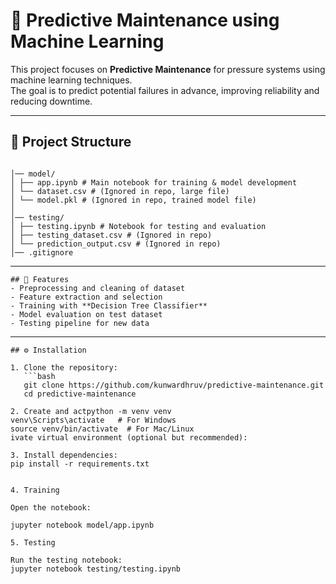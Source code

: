 # 🔧 Predictive Maintenance using Machine Learning

This project focuses on **Predictive Maintenance** for pressure systems using machine learning techniques.  
The goal is to predict potential failures in advance, improving reliability and reducing downtime.

---

## 📂 Project Structure
```

│── model/
│ ├── app.ipynb # Main notebook for training & model development
│ └── dataset.csv # (Ignored in repo, large file)
│ └── model.pkl # (Ignored in repo, trained model file)
│
│── testing/
│ ├── testing.ipynb # Notebook for testing and evaluation
│ ├── testing_dataset.csv # (Ignored in repo)
│ └── prediction_output.csv # (Ignored in repo)
│── .gitignore

```
---
```
## 🚀 Features
- Preprocessing and cleaning of dataset  
- Feature extraction and selection  
- Training with **Decision Tree Classifier**  
- Model evaluation on test dataset  
- Testing pipeline for new data  
```
---

```
## ⚙️ Installation

1. Clone the repository:
   ```bash
   git clone https://github.com/kunwardhruv/predictive-maintenance.git
   cd predictive-maintenance

2. Create and actpython -m venv venv
venv\Scripts\activate   # For Windows
source venv/bin/activate  # For Mac/Linux
ivate virtual environment (optional but recommended):

3. Install dependencies:
pip install -r requirements.txt


4. Training

Open the notebook:

jupyter notebook model/app.ipynb

5. Testing

Run the testing notebook:
jupyter notebook testing/testing.ipynb
```

